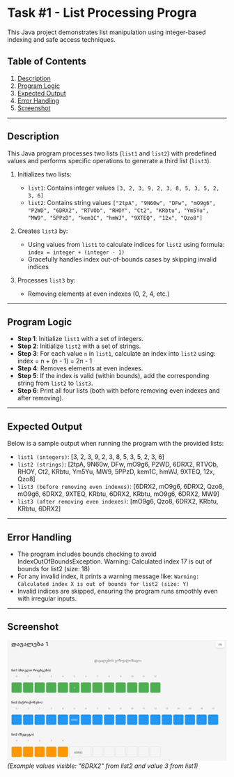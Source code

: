 # Task #1 - List Processing Progra

This Java project demonstrates list manipulation using integer-based indexing and safe access techniques.

## Table of Contents

1. [Description](#description)  
2. [Program Logic](#program-logic)  
3. [Expected Output](#expected-output)  
4. [Error Handling](#error-handling) 
5. [Screenshot](#screenshot) 

---

## Description
This Java program processes two lists (`list1` and `list2`) with predefined values and performs specific operations to generate a third list (`list3`).

1. Initializes two lists:
   - `list1`: Contains integer values `[3, 2, 3, 9, 2, 3, 8, 5, 3, 5, 2, 3, 6]`
   - `list2`: Contains string values `["2tpA", "9N60w", "DFw", "mO9g6", "P2WD", "6DRX2", "RTVOb", "RHOY", "Ct2", "KRbtu", "Ym5Yu", "MW9", "5PPzD", "kem1C", "hmWJ", "9XTEQ", "12x", "Qzo8"]`

2. Creates `list3` by:
   - Using values from `list1` to calculate indices for `list2` using formula: `index = integer + (integer - 1)`
   - Gracefully handles index out-of-bounds cases by skipping invalid indices

3. Processes `list3` by:
   - Removing elements at even indexes (0, 2, 4, etc.)

---

## Program Logic

- **Step 1**: Initialize `list1` with a set of integers.
- **Step 2**: Initialize `list2` with a set of strings.
- **Step 3**: For each value `n` in `list1`, calculate an index into `list2` using:
index = n + (n - 1) = 2n - 1
- **Step 4**: Removes elements at even indexes.
- **Step 5**: If the index is valid (within bounds), add the corresponding string from `list2` to `list3`.
- **Step 6**: Print all four lists (both with before removing even indexes and after removing).

---

## Expected Output  

Below is a sample output when running the program with the provided lists:

- `list1 (integers)`: [3, 2, 3, 9, 2, 3, 8, 5, 3, 5, 2, 3, 6]
- `list2 (strings)`: [2tpA, 9N60w, DFw, mO9g6, P2WD, 6DRX2, RTVOb, RHOY, Ct2, KRbtu, Ym5Yu, MW9, 5PPzD, kem1C, hmWJ, 9XTEQ, 12x, Qzo8]
- `list3 (before removing even indexes)`: [6DRX2, mO9g6, 6DRX2, Qzo8, mO9g6, 6DRX2, 9XTEQ, KRbtu, 6DRX2, KRbtu, mO9g6, 6DRX2, MW9]
- `list3 (after removing even indexes)`: [mO9g6, Qzo8, 6DRX2, KRbtu, KRbtu, 6DRX2]

---

## Error Handling

- The program includes bounds checking to avoid IndexOutOfBoundsException.
Warning: Calculated index 17 is out of bounds for list2 (size: 18)
- For any invalid index, it prints a warning message like:
`Warning: Calculated index X is out of bounds for list2 (size: Y)`
- Invalid indices are skipped, ensuring the program runs smoothly even with irregular inputs.

---

## Screenshot
![Animation Screenshot](image.png)  
*(Example values visible: "6DRX2" from list2 and value 3 from list1)*

